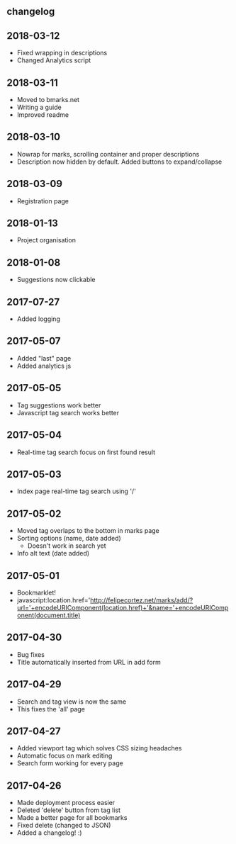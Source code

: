 changelog
---------

## 2018-03-12
- Fixed wrapping in descriptions
- Changed Analytics script

## 2018-03-11
- Moved to bmarks.net
- Writing a guide
- Improved readme

## 2018-03-10
- Nowrap for marks, scrolling container and proper descriptions
- Description now hidden by default. Added buttons to expand/collapse

## 2018-03-09
- Registration page

## 2018-01-13
- Project organisation

## 2018-01-08
- Suggestions now clickable

## 2017-07-27
- Added logging

## 2017-05-07
- Added "last" page
- Added analytics js

## 2017-05-05
- Tag suggestions work better
- Javascript tag search works better

## 2017-05-04
- Real-time tag search focus on first found result

## 2017-05-03
- Index page real-time tag search using '/'

## 2017-05-02
- Moved tag overlaps to the bottom in marks page
- Sorting options (name, date added)
    - Doesn't work in search yet
- Info alt text (date added)

## 2017-05-01
- Bookmarklet!
- javascript:location.href='http://felipecortez.net/marks/add/?url='+encodeURIComponent(location.href)+'&name='+encodeURIComponent(document.title)

## 2017-04-30
- Bug fixes
- Title automatically inserted from URL in add form

## 2017-04-29
- Search and tag view is now the same
- This fixes the 'all' page

## 2017-04-27
- Added viewport tag which solves CSS sizing headaches
- Automatic focus on mark editing
- Search form working for every page

## 2017-04-26
- Made deployment process easier
- Deleted 'delete' button from tag list
- Made a better page for all bookmarks
- Fixed delete (changed to JSON)
- Added a changelog! :)
